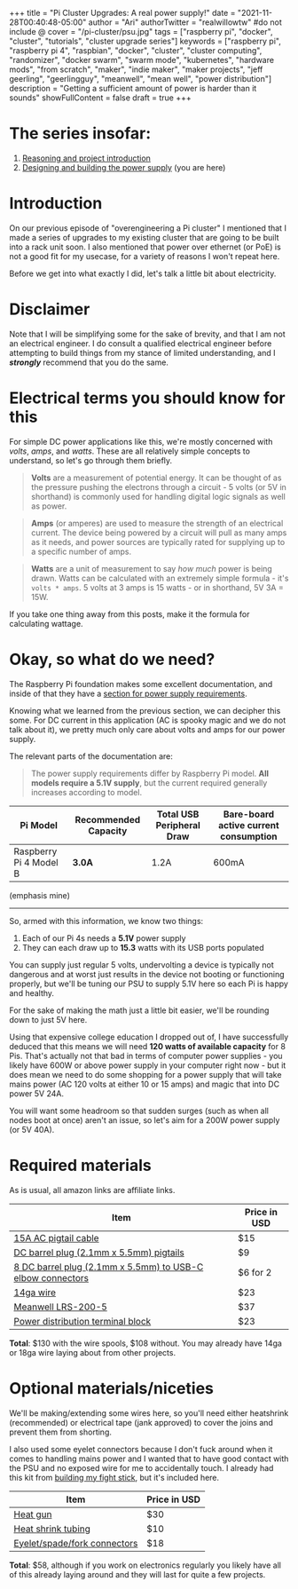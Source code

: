 +++
title = "Pi Cluster Upgrades: A real power supply!"
date = "2021-11-28T00:40:48-05:00"
author = "Ari"
authorTwitter = "realwillowtw" #do not include @
cover = "/pi-cluster/psu.jpg"
tags = ["raspberry pi", "docker", "cluster", "tutorials", "cluster upgrade series"]
keywords = ["raspberry pi", "raspberry pi 4", "raspbian", "docker", "cluster", "cluster computing", "randomizer", "docker swarm", "swarm mode", "kubernetes", "hardware mods", "from scratch", "maker", "indie maker", "maker projects", "jeff geerling", "geerlingguy", "meanwell", "mean well", "power distribution"]
description = "Getting a sufficient amount of power is harder than it sounds"
showFullContent = false
draft = true
+++

# The series insofar:

 1. [Reasoning and project introduction](/posts/pi-cluster-upgrades)
 2. [Designing and building the power supply](/posts/cluster-upgrade-power) (you are here)

# Introduction

On our previous episode of "overengineering a Pi cluster" I mentioned that I made a series of upgrades to my existing cluster that are going to be built into a rack unit soon. I also mentioned that power over ethernet (or PoE) is not a good fit for my usecase, for a variety of reasons I won't repeat here.

Before we get into what exactly I did, let's talk a little bit about electricity.

# Disclaimer

Note that I will be simplifying some for the sake of brevity, and that I am not an electrical engineer. I do consult a qualified electrical engineer before attempting to build things from my stance of limited understanding, and I ***strongly*** recommend that you do the same.

# Electrical terms you should know for this

For simple DC power applications like this, we're mostly concerned with _volts_, _amps_, and _watts_. These are all relatively simple concepts to understand, so let's go through them briefly.

> **Volts** are a measurement of potential energy. It can be thought of as the pressure pushing the electrons through a circuit - 5 volts (or 5V in shorthand) is commonly used for handling digital logic signals as well as power.

> **Amps** (or amperes) are used to measure the strength of an electrical current. The device being powered by a circuit will pull as many amps as it needs, and power sources are typically rated for supplying up to a specific number of amps.

> **Watts** are a unit of measurement to say *how much* power is being drawn. Watts can be calculated with an extremely simple formula - it's `volts * amps`. 5 volts at 3 amps is 15 watts - or in shorthand, 5V 3A = 15W.

If you take one thing away from this posts, make it the formula for calculating wattage.

# Okay, so what do we need?

The Raspberry Pi foundation makes some excellent documentation, and inside of that they have a [section for power supply requirements](https://www.raspberrypi.com/documentation/computers/raspberry-pi.html#power-supply).

Knowing what we learned from the previous section, we can decipher this some. For DC current in this application (AC is spooky magic and we do not talk about it), we pretty much only care about volts and amps for our power supply.

The relevant parts of the documentation are:

> The power supply requirements differ by Raspberry Pi model. **All models require a 5.1V supply**, but the current required generally increases according to model.

| Pi Model | Recommended Capacity | Total USB Peripheral Draw | Bare-board active current consumption |
| -------- | -------------------- | ------------------------- | ------------------------------------- |
|Raspberry Pi 4 Model B | **3.0A** | 1.2A | 600mA |

(emphasis mine)

---

So, armed with this information, we know two things:

1. Each of our Pi 4s needs a **5.1V** power supply
2. They can each draw up to **15.3** watts with its USB ports populated

You can supply just regular 5 volts, undervolting a device is typically not dangerous and at worst just results in the device not booting or functioning properly, but we'll be tuning our PSU to supply 5.1V here so each Pi is happy and healthy.

For the sake of making the math just a little bit easier, we'll be rounding down to just 5V here.

Using that expensive college education I dropped out of, I have successfully deduced that this means we will need **120 watts of available capacity** for 8 Pis. That's actually not that bad in terms of computer power supplies - you likely have 600W or above power supply in your computer right now - but it does mean we need to do some shopping for a power supply that will take mains power (AC 120 volts at either 10 or 15 amps) and magic that into DC power 5V 24A.

You will want some headroom so that sudden surges (such as when all nodes boot at once) aren't an issue, so let's aim for a 200W power supply (or 5V 40A).

# Required materials

As is usual, all amazon links are affiliate links.

| Item | Price in USD |
| ---- | ----- |
| [15A AC pigtail cable](https://amzn.to/3xwBQTd) | $15 |
| [DC barrel plug (2.1mm x 5.5mm) pigtails](https://amzn.to/310Ec0p) | $9 |
| [8 DC barrel plug (2.1mm x 5.5mm) to USB-C elbow connectors](https://amzn.to/2Zw6YWr) | $6 for 2 |
| [14ga wire](https://amzn.to/3G9Xccj) | $23 |
| [Meanwell LRS-200-5](https://amzn.to/3CUX9Pf) | $37 |
| [Power distribution terminal block](https://amzn.to/3nWtilp) | $23 |

**Total**: $130 with the wire spools, $108 without. You may already have 14ga or 18ga wire laying about from other projects.

# Optional materials/niceties

We'll be making/extending some wires here, so you'll need either heatshrink (recommended) or electrical tape (jank approved) to cover the joins and prevent them from shorting.

I also used some eyelet connectors because I don't fuck around when it comes to handling mains power and I wanted that to have good contact with the PSU and no exposed wire for me to accidentally touch. I already had this kit from [building my fight stick](/posts/building-my-dream-controller/), but it's included here.

| Item | Price in USD |
| ---- | ------------ |
| [Heat gun](https://amzn.to/3CXWA7y) | $30 |
| [Heat shrink tubing](https://amzn.to/3cV9FUn) | $10 |
| [Eyelet/spade/fork connectors](https://amzn.to/3ldd2dO) | $18 |

**Total**: $58, although if you work on electronics regularly you likely have all of this already laying around and they will last for quite a few projects.
